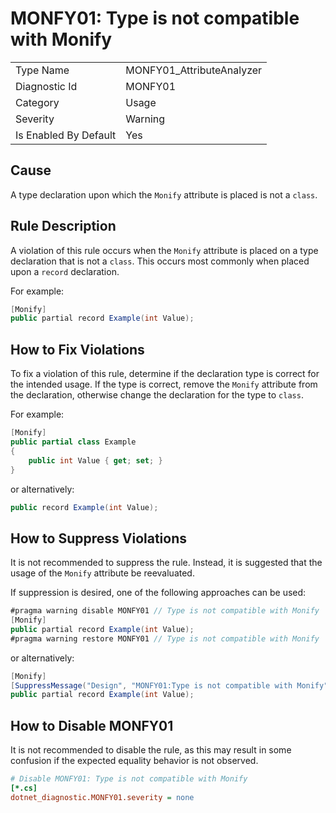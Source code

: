 # MONFY01: Type is not compatible with Monify

<table>
<tr>
  <td>Type Name</td>
  <td>MONFY01_AttributeAnalyzer</td>
</tr>
<tr>
  <td>Diagnostic Id</td>
  <td>MONFY01</td>
</tr>
<tr>
  <td>Category</td>
  <td>Usage</td>
</tr>
<tr>
  <td>Severity</td>
  <td>Warning</td>
</tr>
<tr>
  <td>Is Enabled By Default</td>
  <td>Yes</td>
</tr>
</table>

## Cause

A type declaration upon which the `Monify` attribute is placed is not a `class`.

## Rule Description

A violation of this rule occurs when the `Monify` attribute is placed on a type declaration that is not a `class`. This occurs most commonly when placed upon a `record` declaration.

For example:

```csharp
[Monify]
public partial record Example(int Value);
```

## How to Fix Violations

To fix a violation of this rule, determine if the declaration type is correct for the intended usage. If the type is correct, remove the `Monify` attribute from the declaration, otherwise change the declaration for the type to `class`.

For example:

```csharp
[Monify]
public partial class Example
{
    public int Value { get; set; }
}
```

or alternatively:

```csharp
public record Example(int Value);
```

## How to Suppress Violations

It is not recommended to suppress the rule. Instead, it is suggested that the usage of the `Monify` attribute be reevaluated.

If suppression is desired, one of the following approaches can be used:

```csharp
#pragma warning disable MONFY01 // Type is not compatible with Monify
[Monify]
public partial record Example(int Value);
#pragma warning restore MONFY01 // Type is not compatible with Monify
```

or alternatively:

```csharp
[Monify]
[SuppressMessage("Design", "MONFY01:Type is not compatible with Monify", Justification = "Explanation for suppression")]
public partial record Example(int Value);
```

## How to Disable MONFY01

It is not recommended to disable the rule, as this may result in some confusion if the expected equality behavior is not observed.

```ini
# Disable MONFY01: Type is not compatible with Monify
[*.cs]
dotnet_diagnostic.MONFY01.severity = none
```
